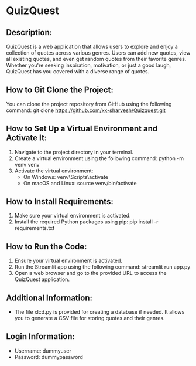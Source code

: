 # QuizQuest

## Description:
QuizQuest is a web application that allows users to explore and enjoy a collection of quotes across various genres. Users can add new quotes, view all existing quotes, and even get random quotes from their favorite genres. Whether you're seeking inspiration, motivation, or just a good laugh, QuizQuest has you covered with a diverse range of quotes.

## How to Git Clone the Project:
You can clone the project repository from GitHub using the following command:
git clone https://github.com/xx-sharvesh/Quizquest.git

## How to Set Up a Virtual Environment and Activate It:
1. Navigate to the project directory in your terminal.
2. Create a virtual environment using the following command:
python -m venv venv
3. Activate the virtual environment:
   - On Windows:
     venv\Scripts\activate
   - On macOS and Linux:
     source venv/bin/activate

## How to Install Requirements:
1. Make sure your virtual environment is activated.
2. Install the required Python packages using pip:
pip install -r requirements.txt

## How to Run the Code:
1. Ensure your virtual environment is activated.
2. Run the Streamlit app using the following command:
streamlit run app.py
3. Open a web browser and go to the provided URL to access the QuizQuest application.

## Additional Information:
- The file xlcd.py is provided for creating a database if needed. It allows you to generate a CSV file for storing quotes and their genres.

## Login Information:
- Username: dummyuser
- Password: dummypassword
